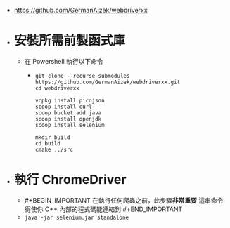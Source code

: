 - https://github.com/GermanAizek/webdriverxx
- # 安裝所需前製函式庫
	- 在 Powershell 執行以下命令
		- ```pwsh
		  git clone --recurse-submodules https://github.com/GermanAizek/webdriverxx.git
		  cd webdriverxx
		  
		  vcpkg install picojson
		  scoop install curl
		  scoop bucket add java
		  scoop install openjdk
		  scoop install selenium
		  
		  mkdir build
		  cd build
		  cmake ../src
		  ```
- # 執行 ChromeDriver
	- #+BEGIN_IMPORTANT
	  在執行任何爬蟲之前，此步驟**非常重要**
	  這串命令得使你 C++ 內部的程式碼能連結到
	  #+END_IMPORTANT
	- `java -jar selenium.jar standalone`